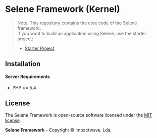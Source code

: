 # Selene Framework (Kernel)

> Note: This repository contains the core code of the Selene framework.  
> If you want to build an application using Selene, use the starter project:
> 
> * [Starter Project](https://github.com/selene-framework/starter-project)

## Installation

#### Server Requirements

-  PHP >= 5.4

## License

The Selene Framework is open-source software licensed under the [MIT license](http://opensource.org/licenses/MIT).

**Selene Framework** - Copyright &copy; Impactwave, Lda.
